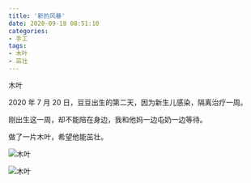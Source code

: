 ```yaml
---
title: '新的风暴'
date: 2020-09-18 08:51:10
categories:
- 手工
tags:
- 木叶
- 茁壮
---
```


木叶

<!-- more -->

2020 年 7 月 20 日，豆豆出生的第二天，因为新生儿感染，隔离治疗一周。

刚出生这一周，却不能陪在身边，我和他妈一边屯奶一边等待。

做了一片木叶，希望他能茁壮。

![木叶](https://kaifeiji.cc/post-images/1600390351272.jpg)

![木叶](https://kaifeiji.cc/post-images/1600390374867.jpg)
